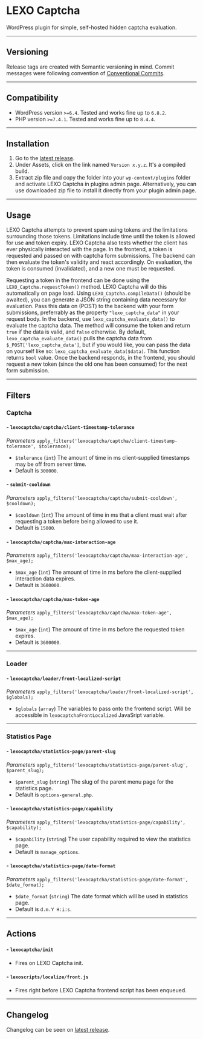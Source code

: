 # LEXO Captcha
WordPress plugin for simple, self-hosted hidden captcha evaluation.

---
## Versioning
Release tags are created with Semantic versioning in mind. Commit messages were following convention of [Conventional Commits](https://www.conventionalcommits.org/).

---
## Compatibility
- WordPress version `>=6.4`. Tested and works fine up to `6.8.2`.
- PHP version `>=7.4.1`. Tested and works fine up to `8.4.4`.

---
## Installation
1. Go to the [latest release](https://github.com/lexo-ch/lexo-captcha/releases/latest/).
2. Under Assets, click on the link named `Version x.y.z`. It's a compiled build.
3. Extract zip file and copy the folder into your `wp-content/plugins` folder and activate LEXO Captcha in plugins admin page. Alternatively, you can use downloaded zip file to install it directly from your plugin admin page.

---
## Usage
LEXO Captcha attempts to prevent spam using tokens and the limitations surrounding those tokens. Limitations include time until the token is allowed for use and token expiry. LEXO Captcha also tests whether the client has ever physically interacted with the page. In the frontend, a token is requested and passed on with captcha form submissions. The backend can then evaluate the token's validity and react accordingly. On evaluation, the token is consumed (invalidated), and a new one must be requested.

Requesting a token in the frontend can be done using the `LEXO_Captcha.requestToken()` method. LEXO Captcha will do this automatically on page load. Using `LEXO_Captcha.compileData()` (should be awaited), you can generate a JSON string containing data necessary for evaluation. Pass this data on (POST) to the backend with your form submissions, preferrably as the property `"lexo_captcha_data"` in your request body. In the backend, use `lexo_captcha_evaluate_data()` to evaluate the captcha data. The method will consume the token and return `true` if the data is valid, and `false` otherwise. By default, `lexo_captcha_evaluate_data()` pulls the captcha data from `$_POST['lexo_captcha_data']`, but if you would like, you can pass the data on yourself like so: `lexo_captcha_evaluate_data($data)`. This function returns `bool` value. Once the backend responds, in the frontend, you should request a new token (since the old one has been consumed) for the next form submission.

---
## Filters
### Captcha

#### - `lexocaptcha/captcha/client-timestamp-tolerance`
*Parameters*
`apply_filters('lexocaptcha/captcha/client-timestamp-tolerance', $tolerance);`
- `$tolerance` (`int`) The amount of time in ms client-supplied timestamps may be off from server time.
- Default is `300000`.

#### - `submit-cooldown`
*Parameters*
`apply_filters('lexocaptcha/captcha/submit-cooldown', $cooldown);`
- `$cooldown` (`int`) The amount of time in ms that a client must wait after requesting a token before being allowed to use it.
- Default is `15000`.

#### - `lexocaptcha/captcha/max-interaction-age`
*Parameters*
`apply_filters('lexocaptcha/captcha/max-interaction-age', $max_age);`
- `$max_age` (`int`) The amount of time in ms before the client-supplied interaction data expires.
- Default is `3600000`.

#### - `lexocaptcha/captcha/max-token-age`
*Parameters*
`apply_filters('lexocaptcha/captcha/max-token-age', $max_age);`
- `$max_age` (`int`) The amount of time in ms before the requested token expires.
- Default is `3600000`.

---
### Loader

#### - `lexocaptcha/loader/front-localized-script`
*Parameters*
`apply_filters('lexocaptcha/loader/front-localized-script', $globals);`
- `$globals` (`array`) The variables to pass onto the frontend script. Will be accessible in `lexocaptchaFrontLocalized` JavaSript variable.

---
### Statistics Page

#### - `lexocaptcha/statistics-page/parent-slug`
*Parameters*
`apply_filters('lexocaptcha/statistics-page/parent-slug', $parent_slug);`
- `$parent_slug` (`string`) The slug of the parent menu page for the statistics page.
- Default is `options-general.php`.

#### - `lexocaptcha/statistics-page/capability`
*Parameters*
`apply_filters('lexocaptcha/statistics-page/capability', $capability);`
- `$capability` (`string`) The user capability required to view the statistics page.
- Default is `manage_options`.

#### - `lexocaptcha/statistics-page/date-format`
*Parameters*
`apply_filters('lexocaptcha/statistics-page/date-format', $date_format);`
- `$date_format` (`string`) The date format which will be used in statistics page.
- Default is `d.m.Y H:i:s`.
---
## Actions
#### - `lexocaptcha/init`
- Fires on LEXO Captcha init.

#### - `lexoscripts/localize/front.js`
- Fires right before LEXO Captcha frontend script has been enqueued.

---
## Changelog
Changelog can be seen on [latest release](https://github.com/lexo-ch/lexo-captcha/releases/latest/).

